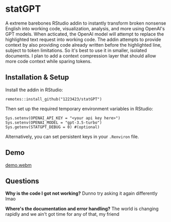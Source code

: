 # statGPT

A extreme barebones RStudio addin to instantly transform broken nonsense English into working code, visualization, analysis, and more using OpenAI's GPT models. When acticated, the OpenAI model will attempt to replace the highlighted text request into working code. The addin attempts to provide context by also providing code already written before the highlighted line, subject to token limitations. So it's best to use it in smaller, isolated documents. I plan to add a context compression layer that should allow more code context while sparing tokens.

## Installation & Setup

Install the addin in RStudio:

```remotes::install_github("1223423/statGPT")```

Then set up the required temporary environment variables in RStudio:

```
Sys.setenv(OPENAI_API_KEY = "<your api key here>")
Sys.setenv(OPENAI_MODEL = "gpt-3.5-turbo")
Sys.getenv(STATGPT_DEBUG = 0) #(optional)
```

Alternatively, you can set persistent keys in your `.Renviron` file.

## Demo

[demo.webm](https://user-images.githubusercontent.com/40682719/229134788-66de0b87-24bb-4a14-bb83-06b094d42918.webm)

## Questions

**Why is the code I got not working?** Dunno try asking it again differently lmao

**Where's the documentation and error handling?** The world is changing rapidly and we ain't got time for any of that, my friend
